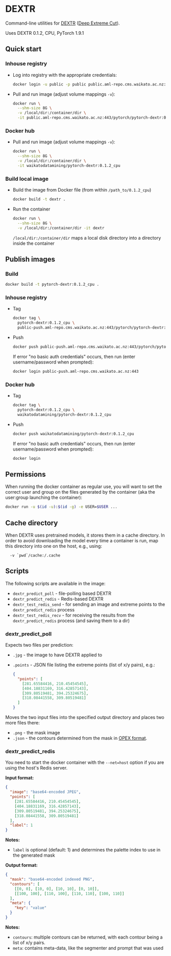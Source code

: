 # DEXTR

Command-line utilities for [DEXTR](https://github.com/Britefury/dextr) 
([Deep Extreme Cut](http://people.ee.ethz.ch/~cvlsegmentation/dextr/)). 

Uses DEXTR 0.1.2, CPU, PyTorch 1.9.1


## Quick start

### Inhouse registry

* Log into registry with the appropriate credentials:

  ```bash
  docker login -u public -p public public.aml-repo.cms.waikato.ac.nz:443 
  ```

* Pull and run image (adjust volume mappings `-v`):

  ```bash
  docker run \
    --shm-size 8G \
    -v /local/dir:/container/dir \
    -it public.aml-repo.cms.waikato.ac.nz:443/pytorch/pytorch-dextr:0.1.2_cpu
  ```

### Docker hub

* Pull and run image (adjust volume mappings `-v`):

  ```bash
  docker run \
    --shm-size 8G \
    -v /local/dir:/container/dir \
    -it waikatodatamining/pytorch-dextr:0.1.2_cpu
  ```


### Build local image

* Build the image from Docker file (from within `/path_to/0.1.2_cpu`)

  ```bash
  docker build -t dextr .
  ```
  
* Run the container

  ```bash
  docker run \
    --shm-size 8G \
    -v /local/dir:/container/dir -it dextr
  ```
  `/local/dir:/container/dir` maps a local disk directory into a directory inside the container


## Publish images

### Build

```bash
docker build -t pytorch-dextr:0.1.2_cpu .
```

### Inhouse registry  
  
* Tag

  ```bash
  docker tag \
    pytorch-dextr:0.1.2_cpu \
    public-push.aml-repo.cms.waikato.ac.nz:443/pytorch/pytorch-dextr:0.1.2_cpu
  ```
  
* Push

  ```bash
  docker push public-push.aml-repo.cms.waikato.ac.nz:443/pytorch/pytorch-dextr:0.1.2_cpu
  ```
  If error "no basic auth credentials" occurs, then run (enter username/password when prompted):
  
  ```bash
  docker login public-push.aml-repo.cms.waikato.ac.nz:443
  ```

### Docker hub  
  
* Tag

  ```bash
  docker tag \
    pytorch-dextr:0.1.2_cpu \
    waikatodatamining/pytorch-dextr:0.1.2_cpu
  ```
  
* Push

  ```bash
  docker push waikatodatamining/pytorch-dextr:0.1.2_cpu
  ```
  If error "no basic auth credentials" occurs, then run (enter username/password when prompted):
  
  ```bash
  docker login
  ```


## Permissions

When running the docker container as regular use, you will want to set the correct
user and group on the files generated by the container (aka the user:group launching
the container):

```bash
docker run -u $(id -u):$(id -g) -e USER=$USER ...
```


## Cache directory

When DEXTR uses pretrained models, it stores them in a cache directory. In order
to avoid downloading the model every time a container is run, map this 
directory into one on the host, e.g., using:

```
  -v `pwd`/cache:/.cache
```


## Scripts

The following scripts are available in the image:

* `dextr_predict_poll` - file-polling based DEXTR
* `dextr_predict_redis` - Redis-based DEXTR
* `dextr_test_redis_send` - for sending an image and extreme points to the `dextr_predict_redis` process 
* `dextr_test_redis_recv` - for receiving the results from the `dextr_predict_redis` process (and saving them to a dir) 

### dextr_predict_poll

Expects two files per prediction:

* `.jpg` - the image to have DEXTR applied to
* `.points` - JSON file listing the extreme points (list of x/y pairs), e.g.:

  ```json
  {
    "points": [
      [281.65584416, 210.45454545],
      [404.18831169, 316.42857143],
      [309.80519481, 394.25324675],
      [318.08441558, 309.80519481]
    ]
  }
  ```
  
Moves the two input files into the specified output directory and places two
more files there:

* `.png` - the mask image
* `.json` - the contours determined from the mask in 
  [OPEX format](https://github.com/WaikatoLink2020/objdet-predictions-exchange-format).


### dextr_predict_redis
 
You need to start the docker container with the `--net=host` option if you 
are using the host's Redis server.

**Input format:**

```json
{
  "image": "base64-encoded JPEG",
  "points": [
    [281.65584416, 210.45454545],
    [404.18831169, 316.42857143],
    [309.80519481, 394.25324675],
    [318.08441558, 309.80519481]
  ],
  "label": 1
}
```

**Notes:**

* `label` is optional (default: 1) and determines the palette index to use in
  the generated mask

**Output format:**

```json
{
  "mask": "base64-encoded indexed PNG",
  "contours": [
    [[0, 0], [10, 0], [10, 10], [0, 10]],
    [[100, 100], [110, 100], [110, 110], [100, 110]]
  ],
  "meta": {
    "key": "value"
  }
}
```

**Notes:**

* `contours`: multiple contours can be returned, with each contour being a list
  of x/y pairs.
* `meta`: contains meta-data, like the segmenter and prompt that was used